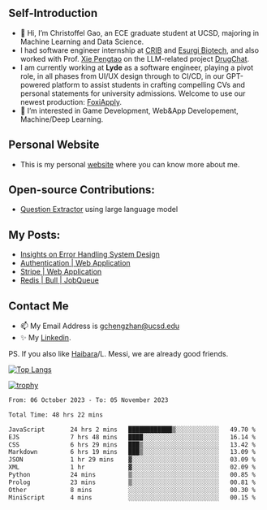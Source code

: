 ## Self-Introduction
- 👋 Hi, I’m Christoffel Gao, an ECE graduate student at UCSD, majoring in Machine Learning and Data Science.
- I had software engineer internship at [CRIB](https://www.linkedin.com/company/trycrib/) and [Esurgi Biotech](https://myesurgi.com/), and also worked with Prof. [Xie Pengtao](https://pengtaoxie.github.io/) on the LLM-related project [DrugChat](https://github.com/UCSD-AI4H/drugchat).
- I am currently working at **Lyde** as a software engineer, playing a pivot role, in all phases from UI/UX design through to CI/CD, in our GPT-powered platform to assist students in crafting compelling CVs and personal statements for university admissions. Welcome to use our newest production: [FoxiApply](https://lyde.io).
- 👀 I’m interested in Game Development, Web&App Developement, Machine/Deep Learning.

## Personal Website
-  This is my personal [website](https://gaochengzhan.netlify.app/) where you can know more about me.

## Open-source Contributions:
- [Question Extractor](https://github.com/nestordemeure/question_extractor) using large language model

## My Posts:
- [Insights on Error Handling System Design](https://gaochengzhan.netlify.app/post/error-handling/)
- [Authentication | Web Application](https://gaochengzhan.netlify.app/post/authentication/)
- [Stripe | Web Application](https://gaochengzhan.netlify.app/post/stripe/)
- [Redis | Bull | JobQueue](https://gaochengzhan.netlify.app/post/job-queue/)

## Contact Me
- 📫 My Email Address is gchengzhan@ucsd.edu
- ✨ My [Linkedin](https://www.linkedin.com/in/chengzhan-christoffel-gao/).

PS. If you also like [Haibara](https://www.detectiveconanworld.com/wiki/Ai_Haibara)/L. Messi, we are already good friends.

[![Top Langs](https://github-readme-stats.vercel.app/api/top-langs/?username=gaochengzhan&layout=compact&exclude_repo=CNN-based-Image-Recognition-for-AsianGiant-Hornets,Machine-Learning-and-Data-Computing-Tongji,NLP-on-Blogs-during-COVID-19-Pandemic,CSE258-Web-Mining-and-Recommder-System,Stock-Prediction-using-LSTM-Model)](https://github.com/anuraghazra/github-readme-stats)

[![trophy](https://github-profile-trophy.vercel.app/?username=gaochengzhan&theme=flat&row=1&margin-w=12)](https://github.com/ryo-ma/github-profile-trophy)

<!--START_SECTION:waka-->

```txt
From: 06 October 2023 - To: 05 November 2023

Total Time: 48 hrs 22 mins

JavaScript       24 hrs 2 mins   ████████████▒░░░░░░░░░░░░   49.70 %
EJS              7 hrs 48 mins   ████░░░░░░░░░░░░░░░░░░░░░   16.14 %
CSS              6 hrs 29 mins   ███▒░░░░░░░░░░░░░░░░░░░░░   13.42 %
Markdown         6 hrs 19 mins   ███▒░░░░░░░░░░░░░░░░░░░░░   13.09 %
JSON             1 hr 29 mins    ▓░░░░░░░░░░░░░░░░░░░░░░░░   03.09 %
XML              1 hr            ▓░░░░░░░░░░░░░░░░░░░░░░░░   02.09 %
Python           24 mins         ▒░░░░░░░░░░░░░░░░░░░░░░░░   00.85 %
Prolog           23 mins         ▒░░░░░░░░░░░░░░░░░░░░░░░░   00.81 %
Other            8 mins          ░░░░░░░░░░░░░░░░░░░░░░░░░   00.30 %
MiniScript       4 mins          ░░░░░░░░░░░░░░░░░░░░░░░░░   00.15 %
```

<!--END_SECTION:waka-->

<!---
gaochengzhan/gaochengzhan is a ✨ special ✨ repository because its `README.md` (this file) appears on your GitHub profile.
You can click the Preview link to take a look at your changes.
--->
